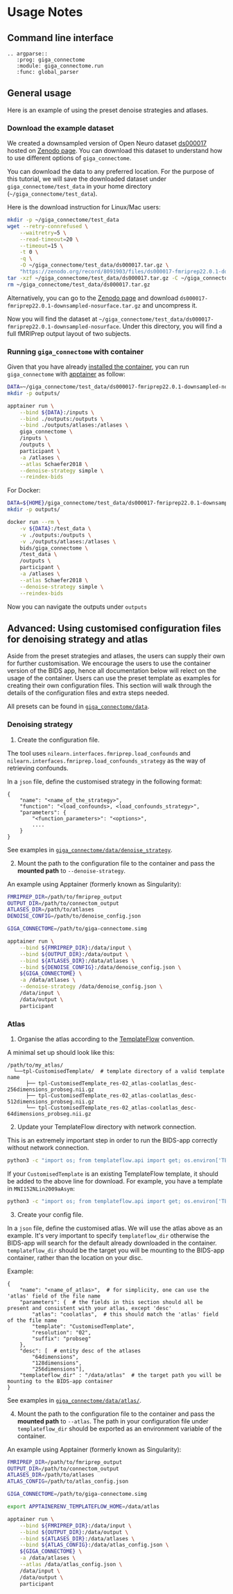 # Usage Notes

## Command line interface

```{eval-rst}
.. argparse::
   :prog: giga_connectome
   :module: giga_connectome.run
   :func: global_parser
```

## General usage

Here is an example of using the preset denoise strategies and atlases.

### Download the example dataset

We created a downsampled version of Open Neuro dataset
[ds000017](https://openneuro.org/datasets/ds000017/versions/00001)
hosted on [Zenodo page](https://zenodo.org/records/8091903).
You can download this dataset to understand how to use different options of `giga_connectome`.

You can download the data to any preferred location.
For the purpose of this tutorial, we will save the downloaded dataset under `giga_connectome/test_data`
in your home directory (`~/giga_connectome/test_data`).

Here is the download instruction for Linux/Mac users:

```bash
mkdir -p ~/giga_connectome/test_data
wget --retry-connrefused \
    --waitretry=5 \
    --read-timeout=20 \
    --timeout=15 \
    -t 0 \
    -q \
    -O ~/giga_connectome/test_data/ds000017.tar.gz \
    "https://zenodo.org/record/8091903/files/ds000017-fmriprep22.0.1-downsampled-nosurface.tar.gz?download=1"
tar -xzf ~/giga_connectome/test_data/ds000017.tar.gz -C ~/giga_connectome/test_data/
rm ~/giga_connectome/test_data/ds000017.tar.gz
```

Alternatively, you can go to the [Zenodo page](https://zenodo.org/records/8091903) and download
`ds000017-fmriprep22.0.1-downsampled-nosurface.tar.gz` and uncompress it.

Now you will find the dataset at `~/giga_connectome/test_data/ds000017-fmriprep22.0.1-downsampled-nosurface`.
Under this directory, you will find a full fMRIPrep output layout of two subjects.

### Running `giga_connectome` with container

Given that you have already [installed the container](./installation.md), you can run `giga_connectome` with
[apptainer](https://apptainer.org/) as follow:

```bash
DATA=~/giga_connectome/test_data/ds000017-fmriprep22.0.1-downsampled-nosurface
mkdir -p outputs/

apptainer run \
    --bind ${DATA}:/inputs \
    --bind ./outputs:/outputs \
    --bind ./outputs/atlases:/atlases \
    giga_connectome \
    /inputs \
    /outputs \
    participant \
    -a /atlases \
    --atlas Schaefer2018 \
    --denoise-strategy simple \
    --reindex-bids
```

For Docker:

```bash
DATA=${HOME}/giga_connectome/test_data/ds000017-fmriprep22.0.1-downsampled-nosurface
mkdir -p outputs/

docker run --rm \
    -v ${DATA}:/test_data \
    -v ./outputs:/outputs \
    -v ./outputs/atlases:/atlases \
    bids/giga_connectome \
    /test_data \
    /outputs \
    participant \
    -a /atlases \
    --atlas Schaefer2018 \
    --denoise-strategy simple \
    --reindex-bids
```

Now you can navigate the outputs under `outputs`

## Advanced: Using customised configuration files for denoising strategy and atlas

Aside from the preset strategies and atlases, the users can supply their own for further customisation.
We encourage the users to use the container version of the BIDS app, hence all documentation below will relect on the usage of the container.
Users can use the preset template as examples for creating their own configuration files.
This section will walk through the details of the configuration files and extra steps needed.

All presets can be found in [`giga_connectome/data`](https://github.com/bids-apps/giga_connectome/tree/main/giga_connectome/data).

### Denoising strategy

1. Create the configuration file.

The tool uses `nilearn.interfaces.fmriprep.load_confounds` and `nilearn.interfaces.fmriprep.load_confounds_strategy`
as the way of retrieving confounds.

In a `json` file, define the customised strategy in the following format:

```
{
    "name": "<name_of_the_strategy>",
    "function": "<load_confounds>, <load_confounds_strategy>",
    "parameters": {
        "<function_parameters>": "<options>",
        ....
    }
}
```

See examples in [`giga_connectome/data/denoise_strategy`](https://github.com/bids-apps/giga_connectome/tree/main/giga_connectome/data/denoise_strategy).

2. Mount the path to the configuration file to the container and pass the **mounted path** to `--denoise-strategy`.

An example using Apptainer (formerly known as Singularity):

```bash
FMRIPREP_DIR=/path/to/fmriprep_output
OUTPUT_DIR=/path/to/connectom_output
ATLASES_DIR=/path/to/atlases
DENOISE_CONFIG=/path/to/denoise_config.json

GIGA_CONNECTOME=/path/to/giga-connectome.simg

apptainer run \
    --bind ${FMRIPREP_DIR}:/data/input \
    --bind ${OUTPUT_DIR}:/data/output \
    --bind ${ATLASES_DIR}:/data/atlases \
    --bind ${DENOISE_CONFIG}:/data/denoise_config.json \
    ${GIGA_CONNECTOME} \
    -a /data/atlases \
    --denoise-strategy /data/denoise_config.json \
    /data/input \
    /data/output \
    participant
```

### Atlas

1. Organise the atlas according to the [TemplateFlow](https://www.templateflow.org/python-client/0.7.1/naming.html) convention.

A minimal set up should look like this:

```
/path/to/my_atlas/
  └──tpl-CustomisedTemplate/  # template directory of a valid template name
      ├── tpl-CustomisedTemplate_res-02_atlas-coolatlas_desc-256dimensions_probseg.nii.gz
      ├── tpl-CustomisedTemplate_res-02_atlas-coolatlas_desc-512dimensions_probseg.nii.gz
      └── tpl-CustomisedTemplate_res-02_atlas-coolatlas_desc-64dimensions_probseg.nii.gz
```

2. Update your TemplateFlow directory with network connection.

This is an extremely important step in order to run the BIDS-app correctly without network connection.

```bash
python3 -c "import os; from templateflow.api import get; os.environ['TEMPLATEFLOW_HOME'] = '/path/to/my_atlas'; get(['MNI152NLin2009cAsym', 'MNI152NLin6Asym'])"
```

If your `CustomisedTemplate` is an existing TemplateFlow template, it should be added to the above line for download.
For example, you have a template in `MNI152NLin2009aAsym`:

```bash
python3 -c "import os; from templateflow.api import get; os.environ['TEMPLATEFLOW_HOME'] = '/path/to/my_atlas'; get(['MNI152NLin2009cAsym', 'MNI152NLin6Asym', 'MNI152NLin2009aAsym'])"
```

3. Create your config file.

In a `json` file, define the customised atlas. We will use the atlas above as an example.
It's very important to specify `templateflow_dir` otherwise the BIDS-app will search for the default already downloaded in the container.
`templateflow_dir` should be the target you will be mounting to the BIDS-app container, rather than the location on your disc.

Example:
```
{
    "name": "<name_of_atlas>",  # for simplicity, one can use the 'atlas' field of the file name
    "parameters": {  # the fields in this section should all be present and consistent with your atlas, except 'desc'
        "atlas": "coolatlas",  # this should match the 'atlas' field of the file name
        "template": "CustomisedTemplate",
        "resolution": "02",
        "suffix": "probseg"
    },
    "desc": [  # entity desc of the atlases
        "64dimensions",
        "128dimensions",
        "256dimensions"],
    "templateflow_dir" : "/data/atlas"  # the target path you will be mounting to the BIDS-app container
}
```

See examples in [`giga_connectome/data/atlas/`](https://github.com/bids-apps/giga_connectome/tree/main/giga_connectome/data/atlas).

4. Mount the path to the configuration file to the container and pass the **mounted path** to `--atlas`.
The path in your configuration file under `templateflow_dir` should be exported as an environment variable of the container.

An example using Apptainer (formerly known as Singularity):

```bash
FMRIPREP_DIR=/path/to/fmriprep_output
OUTPUT_DIR=/path/to/connectom_output
ATLASES_DIR=/path/to/atlases
ATLAS_CONFIG=/path/to/atlas_config.json

GIGA_CONNECTOME=/path/to/giga-connectome.simg

export APPTAINERENV_TEMPLATEFLOW_HOME=/data/atlas

apptainer run \
    --bind ${FMRIPREP_DIR}:/data/input \
    --bind ${OUTPUT_DIR}:/data/output \
    --bind ${ATLASES_DIR}:/data/atlases \
    --bind ${ATLAS_CONFIG}:/data/atlas_config.json \
    ${GIGA_CONNECTOME} \
    -a /data/atlases \
    --atlas /data/atlas_config.json \
    /data/input \
    /data/output \
    participant
```
